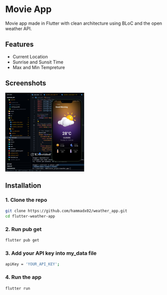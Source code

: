 
# Movie App
Movie app made in Flutter with clean architecture using BLoC and the open weather API.

## Features
- Current Location
- Sunrise and Sunsit Time
- Max and Min Tempreture



## Screenshots
<p>
  <img src="https://github.com/hammadx02/weather_app/blob/main/screenshots/1.png" width="250" />

</p>

## Installation
### 1. Clone the repo
```bash
git clone https://github.com/hammadx02/weather_app.git
cd flutter-weather-app
```
### 2. Run pub get
```bash
flutter pub get
```
### 3. Add your API key into my_data file
```bash
apiKey = 'YOUR_API_KEY';
```
### 4. Run the app
```bash 
flutter run
```


